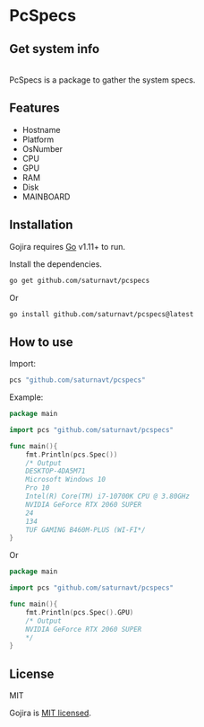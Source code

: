 # PcSpecs

## Get system info

\
PcSpecs is a package to gather the system specs.


## Features
- Hostname
- Platform
- OsNumber
- CPU
- GPU
- RAM
- Disk
- MAINBOARD

## Installation

Gojira requires [Go](https://golang.org/) v1.11+ to run.

Install the dependencies.

```sh
go get github.com/saturnavt/pcspecs
```
Or

```sh
go install github.com/saturnavt/pcspecs@latest
```
## How to use

Import:

```go
pcs "github.com/saturnavt/pcspecs"
```

Example:

```go
package main

import pcs "github.com/saturnavt/pcspecs"

func main(){
    fmt.Println(pcs.Spec())
    /* Output
    DESKTOP-4DA5M71 
    Microsoft Windows 10
    Pro 10 
    Intel(R) Core(TM) i7-10700K CPU @ 3.80GHz
    NVIDIA GeForce RTX 2060 SUPER
    24 
    134
    TUF GAMING B460M-PLUS (WI-FI*/
}
```

Or

```go
package main

import pcs "github.com/saturnavt/pcspecs"

func main(){
    fmt.Println(pcs.Spec().GPU)
    /* Output
    NVIDIA GeForce RTX 2060 SUPER
    */
}
```

## License

MIT

Gojira is [MIT licensed](LICENSE).